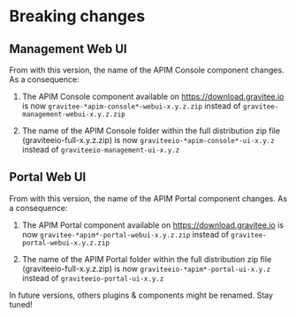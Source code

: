 # Breaking changes

## Management Web UI

From with this version, the name of the APIM Console component changes.
As a consequence:

1.  The APIM Console component available on
    <https://download.gravitee.io> is now
    `gravitee-*apim-console*-webui-x.y.z.zip` instead of
    `gravitee-management-webui-x.y.z.zip`

2.  The name of the APIM Console folder within the full distribution zip
    file (graviteeio-full-x.y.z.zip) is now
    `graviteeio-*apim-console*-ui-x.y.z` instead of
    `graviteeio-management-ui-x.y.z`

## Portal Web UI

From with this version, the name of the APIM Portal component changes.
As a consequence:

1.  The APIM Portal component available on
    <https://download.gravitee.io> is now
    `gravitee-*apim*-portal-webui-x.y.z.zip` instead of
    `gravitee-portal-webui-x.y.z.zip`

2.  The name of the APIM Portal folder within the full distribution zip
    file (graviteeio-full-x.y.z.zip) is now
    `graviteeio-*apim*-portal-ui-x.y.z` instead of
    `graviteeio-portal-ui-x.y.z`

In future versions, others plugins & components might be renamed. Stay
tuned!
